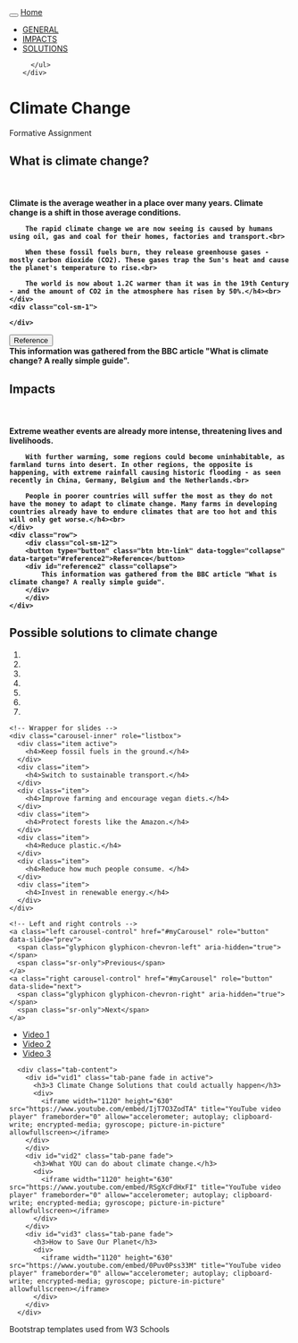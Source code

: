 <!--Bootstrap Templates used from w3 schools-->
<!DOCTYPE html>
<html lang="en">
<head>
  
  <title>Climate Change Formative Assignment</title>
  <meta charset="utf-8">
  <meta name="viewport" content="width=device-width, initial-scale=1">
  <link rel="stylesheet" href="https://maxcdn.bootstrapcdn.com/bootstrap/3.4.1/css/bootstrap.min.css">
  <link href="https://fonts.googleapis.com/css?family=Montserrat" rel="stylesheet" type="text/css">
  <link href="https://fonts.googleapis.com/css?family=Lato" rel="stylesheet" type="text/css">
  <link rel="stylesheet" href="Stylesheet2.css">
  <script src="https://ajax.googleapis.com/ajax/libs/jquery/3.5.1/jquery.min.js"></script>
  <script src="https://maxcdn.bootstrapcdn.com/bootstrap/3.4.1/js/bootstrap.min.js"></script>
  
</head>
<body id="myPage" data-spy="scroll" data-target=".navbar" data-offset="60">

<nav class="navbar navbar-default navbar-fixed-top">
  <div class="container">
    <div class="navbar-header">
      <button type="button" class="navbar-toggle" data-toggle="collapse" data-target="#myNavbar">
        <span class="icon-bar"></span>
        <span class="icon-bar"></span>
        <span class="icon-bar"></span>                        
      </button>
      <a class="navbar-brand" href="#myPage">Home</a>
    </div>
    <div class="collapse navbar-collapse" id="myNavbar">
      <ul class="nav navbar-nav navbar-left">
        <li><a href="#general">GENERAL</a></li>
        <li><a href="#impacts">IMPACTS</a></li>
        <li><a href="#solutions">SOLUTIONS</a></li>
        
      </ul>
    </div>
  </div>
</nav>

<div class="jumbotron text-center">
  <h1>Climate Change</h1> 
  <p>Formative Assignment</p> 
  
</div>


<div id="general" class="container-fluid">
  <div class="row">
    <div class="col-sm-8">
      <h2>What is climate change?</h2><br>
      <h4>Climate is the average weather in a place over many years. Climate change is a shift in those average conditions.<br>

        The rapid climate change we are now seeing is caused by humans using oil, gas and coal for their homes, factories and transport.<br>
        
        When these fossil fuels burn, they release greenhouse gases - mostly carbon dioxide (CO2). These gases trap the Sun's heat and cause the planet's temperature to rise.<br>
        
        The world is now about 1.2C warmer than it was in the 19th Century - and the amount of CO2 in the atmosphere has risen by 50%.</h4><br>
    </div>
    <div class="col-sm-1">
        
    </div>
  <div class="col-sm-3">
    <span class="glyphicon glyphicon-globe logo"></span>
  </div>
    <div class="row">
        <div class="col-sm-12">
        <button type="button" class="btn btn-link" data-toggle="collapse" data-target="#reference">Reference</button>
        <div id="reference" class="collapse">
            This information was gathered from the BBC article "What is climate change? A really simple guide".
        </div>
        </div>
    </div> 
    </div>
    
  
</div>

<!--Impact section--> 

<div id = "impacts" class="container-fluid bg-grey">
  <div class="row">
    <div class="col-sm-4">
      <span class="glyphicon glyphicon-fire logo slideanim" style="color: crimson;"></span>
    </div>
    <div class="col-sm-8">
      <h2>Impacts</h2><br>
      <h4>Extreme weather events are already more intense, threatening lives and livelihoods.<br>

        With further warming, some regions could become uninhabitable, as farmland turns into desert. In other regions, the opposite is happening, with extreme rainfall causing historic flooding - as seen recently in China, Germany, Belgium and the Netherlands.<br>
        
        People in poorer countries will suffer the most as they do not have the money to adapt to climate change. Many farms in developing countries already have to endure climates that are too hot and this will only get worse.</h4><br>
    </div>
    <div class="row">
        <div class="col-sm-12">
        <button type="button" class="btn btn-link" data-toggle="collapse" data-target="#reference2">Reference</button>
        <div id="reference2" class="collapse">
            This information was gathered from the BBC article "What is climate change? A really simple guide".
        </div>
        </div>
    </div>    
    
  </div>
</div>


<div id="solutions" class="container-fluid text-center">
  <h2>Possible solutions to climate change</h2>
  
  <div id="myCarousel" class="carousel slide text-center" data-ride="carousel">
    <!-- Indicators -->
    <ol class="carousel-indicators">
      <li data-target="#myCarousel" data-slide-to="0" class="active"></li>
      <li data-target="#myCarousel" data-slide-to="1"></li>
      <li data-target="#myCarousel" data-slide-to="3"></li>
      <li data-target="#myCarousel" data-slide-to="4"></li>
      <li data-target="#myCarousel" data-slide-to="5"></li>
      <li data-target="#myCarousel" data-slide-to="6"></li>
      <li data-target="#myCarousel" data-slide-to="7"></li>
    </ol>

    <!-- Wrapper for slides -->
    <div class="carousel-inner" role="listbox">
      <div class="item active">
        <h4>Keep fossil fuels in the ground.</h4>
      </div>
      <div class="item">
        <h4>Switch to sustainable transport.</h4>
      </div>
      <div class="item">
        <h4>Improve farming and encourage vegan diets.</h4>
      </div>
      <div class="item">
        <h4>Protect forests like the Amazon.</h4>
      </div>
      <div class="item">
        <h4>Reduce plastic.</h4>
      </div>
      <div class="item">
        <h4>Reduce how much people consume. </h4>
      </div>
      <div class="item">
        <h4>Invest in renewable energy.</h4>
      </div>
    </div>

    <!-- Left and right controls -->
    <a class="left carousel-control" href="#myCarousel" role="button" data-slide="prev">
      <span class="glyphicon glyphicon-chevron-left" aria-hidden="true"></span>
      <span class="sr-only">Previous</span>
    </a>
    <a class="right carousel-control" href="#myCarousel" role="button" data-slide="next">
      <span class="glyphicon glyphicon-chevron-right" aria-hidden="true"></span>
      <span class="sr-only">Next</span>
    </a>

    
  </div>
</div>


<div id="solutions" class="container-fluid text-center bg-grey">
    <ul class="nav nav-tabs">
        <li class="active"><a data-toggle="tab" href="#vid1">Video 1</a></li>
        <li><a data-toggle="tab" href="#vid2">Video 2</a></li>
        <li><a data-toggle="tab" href="#vid3">Video 3</a></li>
      </ul>
      
      <div class="tab-content">
        <div id="vid1" class="tab-pane fade in active">
          <h3>3 Climate Change Solutions that could actually happen</h3>
          <div>
            <iframe width="1120" height="630" src="https://www.youtube.com/embed/IjT7O3ZodTA" title="YouTube video player" frameborder="0" allow="accelerometer; autoplay; clipboard-write; encrypted-media; gyroscope; picture-in-picture" allowfullscreen></iframe>
        </div>
        </div>
        <div id="vid2" class="tab-pane fade">
          <h3>What YOU can do about climate change.</h3>
          <div>
            <iframe width="1120" height="630" src="https://www.youtube.com/embed/RSgXcFdHxFI" title="YouTube video player" frameborder="0" allow="accelerometer; autoplay; clipboard-write; encrypted-media; gyroscope; picture-in-picture" allowfullscreen></iframe>
          </div>
        </div>
        <div id="vid3" class="tab-pane fade">
          <h3>How to Save Our Planet</h3>
          <div>
            <iframe width="1120" height="630" src="https://www.youtube.com/embed/0Puv0Pss33M" title="YouTube video player" frameborder="0" allow="accelerometer; autoplay; clipboard-write; encrypted-media; gyroscope; picture-in-picture" allowfullscreen></iframe>
          </div>
        </div>
      </div>

    
  
</div>







<footer class="container-fluid text-center">
  <a href="#myPage" title="To Top">
    <span class="glyphicon glyphicon-chevron-up"></span>
  </a>
  <p>Bootstrap templates used from W3 Schools</p>
  
</footer>

<script>
    $(document).ready(function(){
      // Add smooth scrolling to all links in navbar + footer link
      $(".navbar a, footer a[href='#myPage']").on('click', function(event) {
        // Make sure this.hash has a value before overriding default behavior
        if (this.hash !== "") {
          // Prevent default anchor click behavior
          event.preventDefault();
    
          // Store hash
          var hash = this.hash;
    
          // Using jQuery's animate() method to add smooth page scroll
          // The optional number (900) specifies the number of milliseconds it takes to scroll to the specified area
          $('html, body').animate({
            scrollTop: $(hash).offset().top
          }, 900, function(){
       
            // Add hash (#) to URL when done scrolling (default click behavior)
            window.location.hash = hash;
          });
        } // End if
      });
      
      $(window).scroll(function() {
        $(".slideanim").each(function(){
          var pos = $(this).offset().top;
    
          var winTop = $(window).scrollTop();
            if (pos < winTop + 600) {
              $(this).addClass("slide");
            }
        });
      });
    })
    </script>

</body>
</html>
